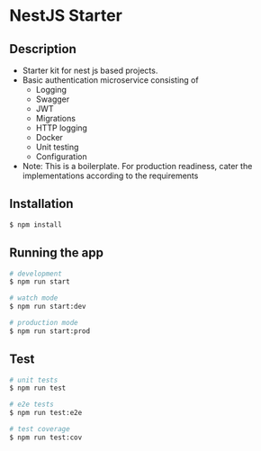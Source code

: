 # NestJS Starter

## Description

- Starter kit for nest js based projects.
- Basic authentication microservice consisting of
  - Logging
  - Swagger
  - JWT
  - Migrations
  - HTTP logging
  - Docker
  - Unit testing
  - Configuration
- Note: This is a boilerplate. For production readiness, cater the implementations according to the requirements

## Installation

```bash
$ npm install
```

## Running the app

```bash
# development
$ npm run start

# watch mode
$ npm run start:dev

# production mode
$ npm run start:prod
```

## Test

```bash
# unit tests
$ npm run test

# e2e tests
$ npm run test:e2e

# test coverage
$ npm run test:cov
```
